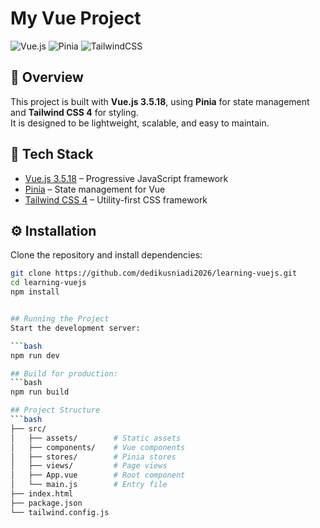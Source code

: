 # My Vue Project

![Vue.js](https://img.shields.io/badge/Vue.js-3.5.18-42b883?logo=vue.js&logoColor=white)
![Pinia](https://img.shields.io/badge/Pinia-Store-yellow?logo=vue.js&logoColor=white)
![TailwindCSS](https://img.shields.io/badge/TailwindCSS-4-38b2ac?logo=tailwind-css&logoColor=white)

## 📌 Overview
This project is built with **Vue.js 3.5.18**, using **Pinia** for state management and **Tailwind CSS 4** for styling.  
It is designed to be lightweight, scalable, and easy to maintain.

## 🚀 Tech Stack
- [Vue.js 3.5.18](https://vuejs.org/) – Progressive JavaScript framework  
- [Pinia](https://pinia.vuejs.org/) – State management for Vue  
- [Tailwind CSS 4](https://tailwindcss.com/) – Utility-first CSS framework  

## ⚙️ Installation

Clone the repository and install dependencies:

```bash
git clone https://github.com/dedikusniadi2026/learning-vuejs.git
cd learning-vuejs
npm install


## Running the Project
Start the development server:

```bash
npm run dev

## Build for production:
```bash
npm run build

## Project Structure
```bash
├── src/
│   ├── assets/        # Static assets
│   ├── components/    # Vue components
│   ├── stores/        # Pinia stores
│   ├── views/         # Page views
│   ├── App.vue        # Root component
│   └── main.js        # Entry file
├── index.html
├── package.json
└── tailwind.config.js
